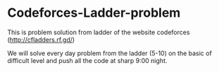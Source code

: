 # Codeforces-Ladder-problem
This is problem solution from ladder of the website  codeforces (http://cfladders.rf.gd/)

We will solve every day problem from the ladder (5-10) on the basic of difficult level and push all the code at sharp 9:00 night.
